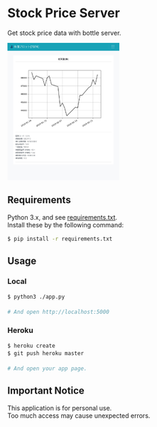 # Stock Price Server

Get stock price data with bottle server.

<img src="https://raw.githubusercontent.com/Surumerf/stock_bottle/master/docs/example.jpg" width="50%">

## Requirements

Python 3.x, and see [requirements.txt](https://github.com/Surumerf/stock_bottle/blob/master/requirements.txt).  
Install these by the following command:

```sh
$ pip install -r requirements.txt
```

## Usage

### Local

```sh
$ python3 ./app.py

# And open http://localhost:5000
```

### Heroku

```sh
$ heroku create
$ git push heroku master

# And open your app page.
```

## Important Notice

This application is for personal use.  
Too much access may cause unexpected errors.

